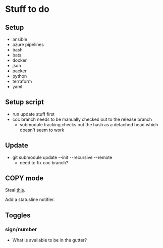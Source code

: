 # Stuff to do

## Setup

* ansible
* azure pipelines
* bash
* bats
* docker
* json
* packer
* python
* terraform
* yaml

## Setup script

* run update stuff first
* coc branch needs to be manually checked out to the release branch
  + submodule tracking checks out the hash as a detached head which doesn't
      seem to work

## Update

* git submodule update --init --recursive --remote
    + need to fix coc branch?

## COPY mode

Steal
[this](https://github.com/timakro/vim-copytoggle/blob/master/plugin/copytoggle.vim).

Add a statusline notifier.

## Toggles

### sign/number 

* What is available to be in the gutter?

